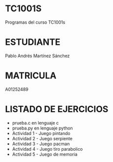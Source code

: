 # TC1001S
Programas del curso TC1001s

# ESTUDIANTE
Pablo Andrés Martínez Sánchez

# MATRICULA
A01252489

# LISTADO DE EJERCICIOS
* prueba.c en lenguaje c
* prueba.py en lenguaje python
* Actividad 1 - Juego pintando
* Actividad 2 - Juego serpiente
* Actividad 3 - Juego pacman
* Actividad 4 - Juego tiro parabolico
* Actividad 5 - Juego de memoria
